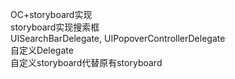 OC+storyboard实现  
storyboard实现搜索框  
UISearchBarDelegate, UIPopoverControllerDelegate  
自定义Delegate  
自定义storyboard代替原有storyboard  


